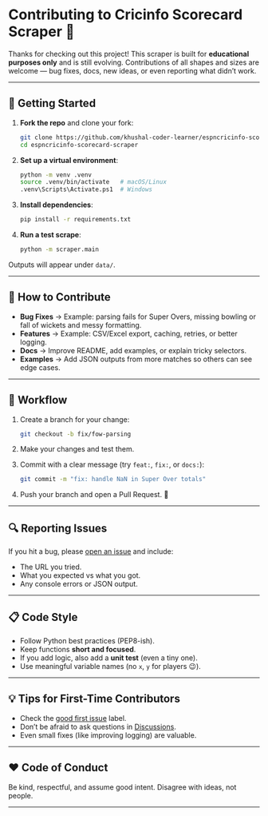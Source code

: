 # Contributing to Cricinfo Scorecard Scraper 🏏

Thanks for checking out this project! This scraper is built for **educational purposes only** and is still evolving. Contributions of all shapes and sizes are welcome — bug fixes, docs, new ideas, or even reporting what didn’t work.

---

## 🏃 Getting Started

1. **Fork the repo** and clone your fork:

   ```bash
   git clone https://github.com/khushal-coder-learner/espncricinfo-scorecard-scraper.git
   cd espncricinfo-scorecard-scraper
   ```

2. **Set up a virtual environment**:

   ```bash
   python -m venv .venv
   source .venv/bin/activate   # macOS/Linux
   .venv\Scripts\Activate.ps1  # Windows
   ```

3. **Install dependencies**:

   ```bash
   pip install -r requirements.txt
   ```

4. **Run a test scrape**:

   ```bash
   python -m scraper.main
   ```

Outputs will appear under `data/`.

---

## 🚀 How to Contribute

* **Bug Fixes** → Example: parsing fails for Super Overs, missing bowling or fall of wickets and messy formatting.
* **Features** → Example: CSV/Excel export, caching, retries, or better logging.
* **Docs** → Improve README, add examples, or explain tricky selectors.
* **Examples** → Add JSON outputs from more matches so others can see edge cases.

---

## 📌 Workflow

1. Create a branch for your change:

   ```bash
   git checkout -b fix/fow-parsing
   ```
2. Make your changes and test them.

3. Commit with a clear message (try `feat:`, `fix:`, or `docs:`):

   ```bash
   git commit -m "fix: handle NaN in Super Over totals"
   ```
4. Push your branch and open a Pull Request. 🎉

---

## 🔍 Reporting Issues

If you hit a bug, please [open an issue](../../issues/new) and include:

* The URL you tried.
* What you expected vs what you got.
* Any console errors or JSON output.

---

## 📋 Code Style

* Follow Python best practices (PEP8-ish).
* Keep functions **short and focused**.
* If you add logic, also add a **unit test** (even a tiny one).
* Use meaningful variable names (no `x`, `y` for players 😉).

---

## 💡 Tips for First-Time Contributors

* Check the [good first issue](../../labels/good%20first%20issue) label.
* Don’t be afraid to ask questions in [Discussions](../../discussions).
* Even small fixes (like improving logging) are valuable.

---

## ❤️ Code of Conduct

Be kind, respectful, and assume good intent. Disagree with ideas, not people.

---
